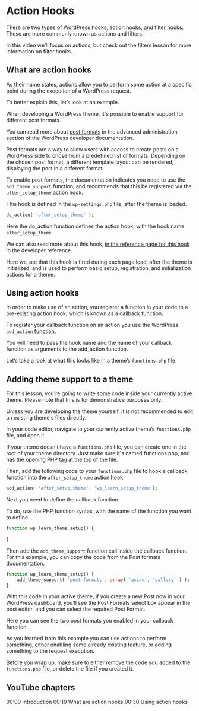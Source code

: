 # Action Hooks

There are two types of WordPress hooks, action hooks, and filter hooks. These are more commonly known as actions and filters. 

In this video we’ll focus on actions, but check out the filters lesson for more information on filter hooks.

## What are action hooks

As their name states, actions allow you to perform some action at a specific point during the execution of a WordPress request. 

To better explain this, let’s look at an example.

When developing a WordPress theme, it's possible to enable support for different post formats.

You can read more about [post formats](https://developer.wordpress.org/advanced-administration/wordpress/post-formats/) in the advanced administration section of the WordPress developer documentation. 

Post formats are a way to allow users with access to create posts on a WordPress side to chose from a predefined list of formats. Depending on the chosen post format, a different template layout can be rendered, displaying the post in a different format.

To enable post formats, the documentation indicates you need to use the `add_theme_support` function, and recommends that this be registered via the `after_setup_theme` action hook.

This hook is defined in the `wp-settings.php` file, after the theme is loaded.

```php
do_action( 'after_setup_theme' );
```

Here the do_action function defines the action hook, with the hook name `after_setup_theme`.

We can also read more about this hook, [in the reference page for this hook](https://developer.wordpress.org/reference/hooks/after_setup_theme/) in the developer reference.

Here we see that this hook is fired during each page load, after the theme is initialized, and is used to perform basic setup, registration, and initialization actions for a theme.

## Using action hooks

In order to make use of an action, you register a function in your code to a pre-existing action hook, which is known as a callback function.

To register your callback function on an action you use the WordPress `add_action` [function](https://developer.wordpress.org/reference/functions/add_action/).

You will need to pass the hook name and the name of your callback function as arguments to the add_action function.

Let’s take a look at what this looks like in a theme’s `functions.php` file. 

## Adding theme support to a theme

For this lesson, you're going to write some code inside your currently active theme. Please note that this is for demonstrative purposes only. 

Unless you are developing the theme yourself, it is not recommended to edit an existing theme's files directly.  

In your code editor, navigate to your currently active theme’s `functions.php` file, and open it.

If your theme doesn’t have a `functions.php` file, you can create one in the root of your theme directory. Just make sure it's named functions.php, and has the opening PHP tag at the top of the file.

Then, add the following code to your `functions.php` file to hook a callback function into the `after_setup_theme` action hook.

```php
add_action( 'after_setup_theme', 'wp_learn_setup_theme');
```

Next you need to define the callback function.

To do, use the PHP function syntax, with the name of the function you want to define.

````php
function wp_learn_theme_setup() {
    
}
````

Then add the `add_theme_support` function call inside the callback function. For this example, you can copy the code from the Post formats documentation.

````php
function wp_learn_theme_setup() {
    add_theme_support( 'post-formats', array( 'aside', 'gallery' ) );
}
````

With this code in your active theme, if you create a new Post now in your WordPress dashboard, you’ll see the Post Formats select box appear in the post editor, and you can select the required Post Format. 

Here you can see the two post formats you enabled in your callback function.

As you learned from this example you can use actions to perform something, either enabling some already existing feature, or adding something to the request execution.

Before you wrap up, make sure to either remove the code you added to the `functions.php` file, or delete the file if you created it.

## YouTube chapters

00:00 Introduction
00:10 What are action hooks
00:30 Using action hooks
